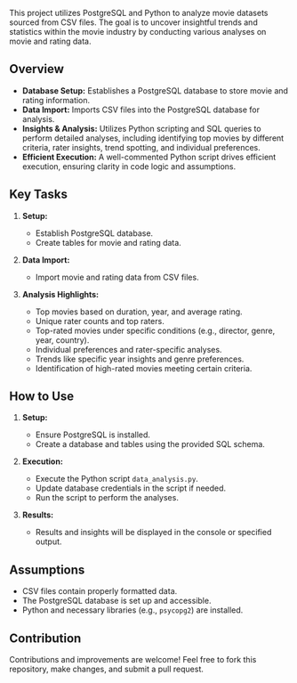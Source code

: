 
This project utilizes PostgreSQL and Python to analyze movie datasets sourced from CSV files. The goal is to uncover insightful trends and statistics within the movie industry by conducting various analyses on movie and rating data.

## Overview

- **Database Setup:** Establishes a PostgreSQL database to store movie and rating information.
- **Data Import:** Imports CSV files into the PostgreSQL database for analysis.
- **Insights & Analysis:** Utilizes Python scripting and SQL queries to perform detailed analyses, including identifying top movies by different criteria, rater insights, trend spotting, and individual preferences.
- **Efficient Execution:** A well-commented Python script drives efficient execution, ensuring clarity in code logic and assumptions.

## Key Tasks

1. **Setup:**
   - Establish PostgreSQL database.
   - Create tables for movie and rating data.

2. **Data Import:**
   - Import movie and rating data from CSV files.

3. **Analysis Highlights:**
   - Top movies based on duration, year, and average rating.
   - Unique rater counts and top raters.
   - Top-rated movies under specific conditions (e.g., director, genre, year, country).
   - Individual preferences and rater-specific analyses.
   - Trends like specific year insights and genre preferences.
   - Identification of high-rated movies meeting certain criteria.

## How to Use

1. **Setup:**
   - Ensure PostgreSQL is installed.
   - Create a database and tables using the provided SQL schema.

2. **Execution:**
   - Execute the Python script `data_analysis.py`.
   - Update database credentials in the script if needed.
   - Run the script to perform the analyses.

3. **Results:**
   - Results and insights will be displayed in the console or specified output.

## Assumptions

- CSV files contain properly formatted data.
- The PostgreSQL database is set up and accessible.
- Python and necessary libraries (e.g., `psycopg2`) are installed.

## Contribution

Contributions and improvements are welcome! Feel free to fork this repository, make changes, and submit a pull request.

